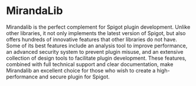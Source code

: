 # MirandaLib
<p>Mirandalib is the perfect complement for Spigot plugin development. Unlike other libraries, it not only implements the latest version of Spigot, but also offers hundreds of innovative features that other libraries do not have. Some of its best features include an analysis tool to improve performance, an advanced security system to prevent plugin misuse, and an extensive collection of design tools to facilitate plugin development. These features, combined with full technical support and clear documentation, make Mirandalib an excellent choice for those who wish to create a high-performance and secure plugin for Spigot.</p>